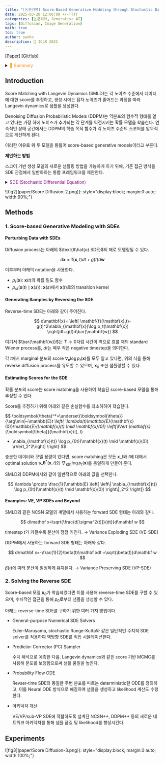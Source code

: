 ```yaml
---
title: "[논문리뷰] Score-Based Generative Modeling through Stochastic Differential Equations"
date: 2025-03-20 12:00:00 +/-TTTT
categories: [논문리뷰, Generative AI]
tags: [Diffusion, Image Generation]
math: true
toc: true
author: sunho
description: 📝 ICLR 2021
---
```


[[Paper]](https://arxiv.org/abs/2011.13456)
[[GitHub]](https://github.com/yang-song/score_sde)

<details>
<summary><font color='#FF8C00'>📝 Summary</font></summary>
<div markdown="1">
<br>
하나의 모델을 학습해두면, 이후 생성 단계에서 원하는 샘플링 경로(길이/간격)를 선택하여 유연하고 빠르게 생성할 수 있다.

</div>
</details>

## Introduction

Score Matching with Langevin Dynamics (SMLD)는 각 노이즈 수준에서 데이터에 대한 score를 추정하고, 생성 시에는 점차 노이즈가 줄어드는 과정을 따라 Langevin dynamics로 샘플을 생성한다.

Denoising Diffusion Probabilistic Models (DDPM)는 역분포의 함수적 형태를 알고 있다는 가정 하에 노이즈가 추가되는 각 단계를 역전시키는 확률 모델을 학습한다. 연속적인 상태 공간에서는 DDPM의 학습 목적 함수가 각 노이즈 수준의 스코어를 암묵적으로 계산하게 된다.

이러한 이유로 위 두 모델을 통틀어 score-based generative models이라고 부른다.

**제안하는 방법**

스코어 기반 생성 모델의 새로운 샘플링 방법을 가능하게 하기 위해, 기존 접근 방식을 SDE 관점에서 일반화하는 통합 프레임워크를 제안한다.

<details>
<summary><font color='purple'>SDE (Stochastic Differential Equation)</font></summary>
<div markdown="1">

![fig1](paper/Score Diffusion-1.png){: style="display:block; margin:0 auto; width:100%;"}

<br>
미분방정식이란 미분을 포함하는 방정식으로, 어떤 값 $y$가 시간에 따라 어떻게 변하는지를 수식으로 표현한 것이다.

$$
\frac{dx}{dt}=f(x,t)
$$

위의 식에서 $f(x,t)$는 시간 $t$에 따른 $y$의 변화율을 의미한다.

미분방정식을 풀면 $x(t)$를 구할 수 있으며, 이는 시간 $t$에 따른 상태값을 의미한다.

변수 하나에 대해서만 미분이 일어나는 미분방정식을 ODE라고 부른다.

---

SDE는 아래와 같이 ODE에서 randomness가 추가된 형태이다.

$$
\underbrace{d\mathbf x=\mathbf f(\mathbf x,t)dt}_{\text{ODE}}+\underbrace{g(t)d\mathbf w}_{\text{Randomness}}
$$

Randomness 때문에 시간의 흐름에 따라 process가 항상 같은 것이 아니라 조금씩 달라진다.

즉, SDE를 풀면 여러 개의 확률적인 경로(Stochastic process) 중 하나의 경로가 나온다.

$f(\mathbf x,t)$, $g(t)$는 사전에 정의된 함수로 학습 파라미터가 없으며, 이 forward process는 입력 데이터와 무관하게 데이터를 무작위 노이즈로 바꾼다.

</div>
</details>

![fig2](paper/Score Diffusion-2.png){: style="display:block; margin:0 auto; width:90%;"}

## Methods

### 1. Score-based Generative Modeling with SDEs

#### Perturbing Data with SDEs

Diffusion process는 아래의 $\text{It\hat{o} SDE}$의 해로 모델링될 수 있다.

$$
d\mathbf{x}=\mathbf{f}(\mathbf{x},t)dt+g(t)d\mathbf{w}
$$

이후부터 아래의 notation을 사용한다.

- $p_t(\mathbf{x})$: $\mathbf{x}(t)$의 확률 밀도 함수
- $p_{st}(\mathbf{x}(t)\mid\mathbf{x}(s))$: $\mathbf{x}(s)$에서 $\mathbf{x}(t)$로의 transition kernel

#### Generating Samples by Reversing the SDE

Reverse-time SDE는 아래와 같이 주어진다.

$$
d\mathbf{x}=
\left[
\mathbf{f}(\mathbf{x},t)-g(t)^2\nabla_{\mathbf{x}}\log p_t(\mathbf{x})
\right]dt+g(t)d\bar{\mathbf{w}}
$$

여기서 $\bar{\mathbf{w}}$는 $T\to0$처럼 시간이 역으로 흐를 때의 standard Wiener process를, $dt$는 매우 작은 negative timestep을 의미한다.

각 $t$에서 marginal 분포의 score $\nabla_{\mathbf{x}}\log p_t(\mathbf{x})$를 모두 알고 있다면, 위의 식을 통해 reverse diffusion process를 유도할 수 있으며, $\mathbf{x}_0$ 또한 샘플링할 수 있다.

#### Estimating Scores for the SDE

확률 분포의 score는 score matching을 사용하여 학습된 score-based 모델을 통해 추정할 수 있다.

Score를 추정하기 위해 아래와 같은 손실함수를 최소하하여 학습한다.

$$
\boldsymbol{\theta}^*=\underset{\boldsymbol{\theta}}{\arg\min}~\mathbb{E}_t 
\left\{
\lambda(t)\mathbb{E}_{\mathbf{x}(0)}\mathbb{E}_{\mathbf{x}(t) \mid \mathbf{x}(0)}
\left[\lVert
\mathbf{s}_{\boldsymbol{\theta}}(\mathbf{x}(t), t)
- \nabla_{\mathbf{x}(t)} \log p_{0t}(\mathbf{x}(t) \mid \mathbf{x}(0)) 
\rVert_2^2\right]
\right\}
$$

충분한 데이터와 모델 용량이 있다면, score matching은 모든 $\mathbf{x}\_t$와 $t$에 대해서 optimal solution $\mathbf{s}\_{\boldsymbol{\theta}^*}(\mathbf{x}, t)$와 $\nabla_{\mathbf{x}(t)}\log p_t(\mathbf{x})$를 동일하게 만들어 준다.

SMLD와 DDPM에서와 같이 일반적으로 아래의 값을 선택한다.

$$
\lambda \propto \frac{1}{\mathbb{E} \left[
\left\| \nabla_{\mathbf{x}(t)} \log p_{0t}(\mathbf{x}(t) \mid \mathbf{x}(0)) \right\|_2^2
\right]}
$$

#### Examples: VE, VP SDEs and Beyond

SMLD와 같은 NCSN 모델의 계열에서 사용하는 forward SDE 형태는 아래와 같다.

$$
d\mathbf x=\sqrt{\frac{d[\sigma^2(t)]}{dt}}d\mathbf w
$$

timestep $t$가 커질수록 분산이 점점 커진다. → Variance Exploding SDE (VE-SDE)

DDPM에서 사용하는 forward SDE 형태는 아래와 같다.

$$
d\mathbf x=-\frac{1}{2}\beta(t)\mathbf xdt
+\sqrt{\beta(t)}d\mathbf w
$$

$\beta(t)$에 따라 분산이 일정하게 유지된다. → Variance Preserving SDE (VP-SDE)

### 2. Solving the Reverse SDE

Score-based 모델 $\mathbf{x}_\theta$가 학습되었다면 이를 사용해 reverse-time SDE를 구할 수 있으며, 수치적인 접근을 통해 $p_0$로부터 샘플을 생성할 수 있다.

아래는 reverse-time SDE를 구하기 위한 여러 가지 방법이다.

- General-purpose Numerical SDE Solvers

    Euler-Maruyama, stochastic Runge-Kutta와 같은 일반적인 수치적 SDE solver를 적용하여 역방향 SDE를 직접 시뮬레이션한다.
- Predictor-Corrector (PC) Sampler

    수치 해석으로 예측한 다음, Langevin dynamics와 같은 score 기반 MCMC를 사용해 분포를 보정함으로써 샘플 품질을 높인다.
- Probability Flow ODE

    Revser-time SDE와 동일한 주변 분포를 따르는 deterministic한 ODE를 정의하고, 이를 Neural ODE 방식으로 해결하여 샘플을 생성하고 likelihood 계산도 수행한다.
- 아키텍처 개선

    VE/VP/sub-VP SDE에 적합하도록 설계된 NCSN++, DDPM++ 등의 새로운 네트워크 아키텍처를 통해 샘플 품질 및 likelihood를 향상시킨다.

## Experiments

![fig3](paper/Score Diffusion-3.png){: style="display:block; margin:0 auto; width:100%;"}
